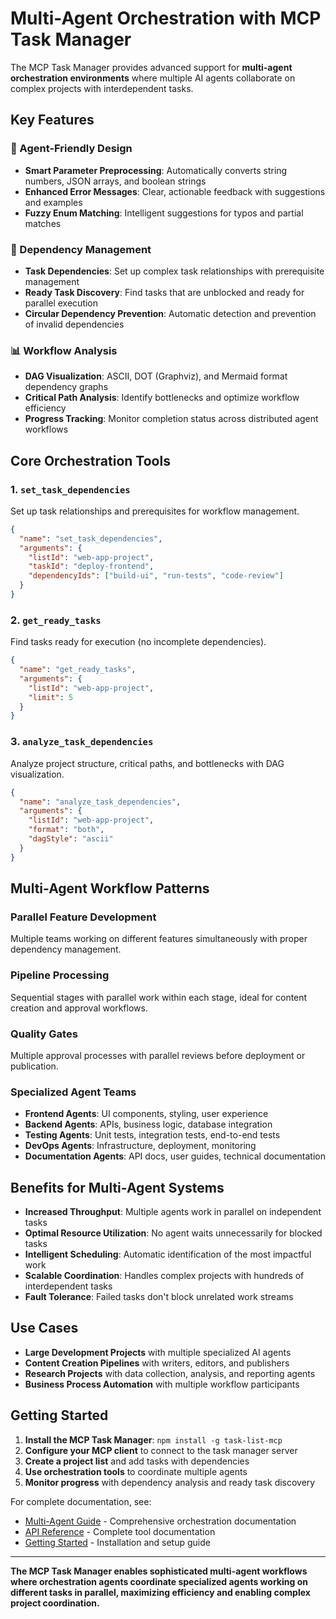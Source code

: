 # Multi-Agent Orchestration with MCP Task Manager

The MCP Task Manager provides advanced support for **multi-agent orchestration environments** where multiple AI agents collaborate on complex projects with interdependent tasks.

## Key Features

### 🤖 Agent-Friendly Design
- **Smart Parameter Preprocessing**: Automatically converts string numbers, JSON arrays, and boolean strings
- **Enhanced Error Messages**: Clear, actionable feedback with suggestions and examples
- **Fuzzy Enum Matching**: Intelligent suggestions for typos and partial matches

### 🔗 Dependency Management
- **Task Dependencies**: Set up complex task relationships with prerequisite management
- **Ready Task Discovery**: Find tasks that are unblocked and ready for parallel execution
- **Circular Dependency Prevention**: Automatic detection and prevention of invalid dependencies

### 📊 Workflow Analysis
- **DAG Visualization**: ASCII, DOT (Graphviz), and Mermaid format dependency graphs
- **Critical Path Analysis**: Identify bottlenecks and optimize workflow efficiency
- **Progress Tracking**: Monitor completion status across distributed agent workflows

## Core Orchestration Tools

### 1. `set_task_dependencies`
Set up task relationships and prerequisites for workflow management.

```json
{
  "name": "set_task_dependencies",
  "arguments": {
    "listId": "web-app-project",
    "taskId": "deploy-frontend",
    "dependencyIds": ["build-ui", "run-tests", "code-review"]
  }
}
```

### 2. `get_ready_tasks`
Find tasks ready for execution (no incomplete dependencies).

```json
{
  "name": "get_ready_tasks",
  "arguments": {
    "listId": "web-app-project",
    "limit": 5
  }
}
```

### 3. `analyze_task_dependencies`
Analyze project structure, critical paths, and bottlenecks with DAG visualization.

```json
{
  "name": "analyze_task_dependencies",
  "arguments": {
    "listId": "web-app-project",
    "format": "both",
    "dagStyle": "ascii"
  }
}
```

## Multi-Agent Workflow Patterns

### Parallel Feature Development
Multiple teams working on different features simultaneously with proper dependency management.

### Pipeline Processing
Sequential stages with parallel work within each stage, ideal for content creation and approval workflows.

### Quality Gates
Multiple approval processes with parallel reviews before deployment or publication.

### Specialized Agent Teams
- **Frontend Agents**: UI components, styling, user experience
- **Backend Agents**: APIs, business logic, database integration
- **Testing Agents**: Unit tests, integration tests, end-to-end tests
- **DevOps Agents**: Infrastructure, deployment, monitoring
- **Documentation Agents**: API docs, user guides, technical documentation

## Benefits for Multi-Agent Systems

- **Increased Throughput**: Multiple agents work in parallel on independent tasks
- **Optimal Resource Utilization**: No agent waits unnecessarily for blocked tasks
- **Intelligent Scheduling**: Automatic identification of the most impactful work
- **Scalable Coordination**: Handles complex projects with hundreds of interdependent tasks
- **Fault Tolerance**: Failed tasks don't block unrelated work streams

## Use Cases

- **Large Development Projects** with multiple specialized AI agents
- **Content Creation Pipelines** with writers, editors, and publishers
- **Research Projects** with data collection, analysis, and reporting agents
- **Business Process Automation** with multiple workflow participants

## Getting Started

1. **Install the MCP Task Manager**: `npm install -g task-list-mcp`
2. **Configure your MCP client** to connect to the task manager server
3. **Create a project list** and add tasks with dependencies
4. **Use orchestration tools** to coordinate multiple agents
5. **Monitor progress** with dependency analysis and ready task discovery

For complete documentation, see:
- [Multi-Agent Guide](./docs/guides/multi-agent.md) - Comprehensive orchestration documentation
- [API Reference](./docs/api/README.md) - Complete tool documentation
- [Getting Started](./docs/guides/getting-started.md) - Installation and setup guide

---

**The MCP Task Manager enables sophisticated multi-agent workflows where orchestration agents coordinate specialized agents working on different tasks in parallel, maximizing efficiency and enabling complex project coordination.**